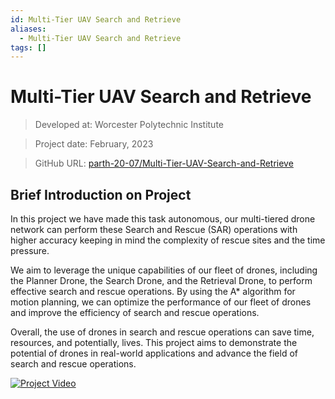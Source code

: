 ```yaml
---
id: Multi-Tier UAV Search and Retrieve
aliases:
  - Multi-Tier UAV Search and Retrieve
tags: []
---
```



# Multi-Tier UAV Search and Retrieve

> Developed at: Worcester Polytechnic Institute

> Project date: February, 2023

> GitHub URL: [parth-20-07/Multi-Tier-UAV-Search-and-Retrieve](https://github.com/parth-20-07/Multi-Tier-UAV-Search-and-Retrieve)

## Brief Introduction on Project

In this project we have made this task autonomous, our multi-tiered drone network can perform these Search and Rescue (SAR) operations with higher accuracy keeping in mind the complexity of rescue sites and the time pressure. 

We aim to leverage the unique capabilities of our fleet of drones, including the Planner Drone, the Search Drone, and the Retrieval Drone, to perform effective search and rescue operations. By using the A* algorithm for motion planning, we can optimize the performance of our fleet of drones and improve the efficiency of search and rescue operations. 

Overall, the use of drones in search and rescue operations can save time, resources, and potentially, lives. This project aims to demonstrate the potential of drones in real-world applications and advance the field of search and rescue operations. 

[![Project Video](https://img.youtube.com/vi/ElPuGj_Wy78/0.jpg)](https://www.youtube.com/watch?v=ElPuGj_Wy78)
